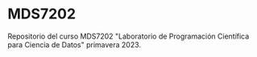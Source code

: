 # MDS7202
Repositorio del curso MDS7202 "Laboratorio de Programación Científica para Ciencia de Datos" primavera 2023.
